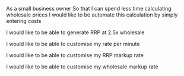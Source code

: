 As a small business owner
So that I can spend less time calculating wholesale prices
I would like to be automate this calculation by simply entering costs

I would like to be able to generate RRP at 2.5x wholesale

I would like to be able to customise my rate per minute

I would like to be able to customise my RRP markup rate

I would like to be able to customise my wholesale markup rate
